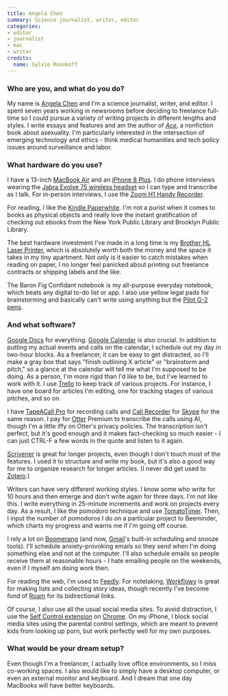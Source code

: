```yaml
---
title: Angela Chen
summary: Science journalist, writer, editor
categories:
- editor
- journalist
- mac
- writer
credits:
  name: Sylvie Rosokoff
---
```


### Who are you, and what do you do?

My name is [Angela Chen](http://www.angelachen.org/ "Angela's website.") and I'm a science journalist, writer, and editor. I spent seven years working in newsrooms before deciding to freelance full-time so I could pursue a variety of writing projects in different lengths and styles. I write essays and features and am the author of [_Ace_](http://www.angelachen.org/book.html "Angela's book about asexuality."), a nonfiction book about asexuality. I'm particularly interested in the intersection of emerging technology and ethics - think medical humanities and tech policy issues around surveillance and labor.

### What hardware do you use?

I have a 13-inch [MacBook Air][macbook-air] and an [iPhone 8 Plus][iphone-8-plus]. I do phone interviews wearing the [Jabra Evolve 75 wireless headset][evolve-75] so I can type and transcribe as I talk. For in-person interviews, I use the [Zoom H1 Handy Recorder][h1].

For reading, I like the [Kindle Paperwhite][kindle-paperwhite]. I'm not a purist when it comes to books as physical objects and really love the instant gratification of checking out ebooks from the New York Public Library and Brooklyn Public Library.

The best hardware investment I've made in a long time is my [Brother HL Laser Printer][hll2300d], which is absolutely worth both the money and the space it takes in my tiny apartment. Not only is it easier to catch mistakes when reading on paper, I no longer feel panicked about printing out freelance contracts or shipping labels and the like.

The Baron Fig Confidant notebook is my all-purpose everyday notebook, which beats any digital to-do list or app. I also use yellow legal pads for brainstorming and basically can't write using anything but the [Pilot G-2 pens][g-2].

### And what software?

[Google Docs][google-docs] for everything. [Google Calendar][google-calendar] is also crucial. In addition to putting my actual events and calls on the calendar, I schedule out my day in two-hour blocks. As a freelancer, it can be easy to get distracted, so I'll make a gray box that says "finish outlining X article" or "brainstorm and pitch," so a glance at the calendar will tell me what I'm supposed to be doing. As a person, I'm more rigid than I'd like to be, but I've learned to work with it. I use [Trello][] to keep track of various projects. For instance, I have one board for articles I'm editing, one for tracking stages of various pitches, and so on.

I have [TapeACall Pro][tapeacall-pro-ios] for recording calls and [Call Recorder][call-recorder] for [Skype][] for the same reason. I pay for [Otter][] Premium to transcribe the calls using AI, though I'm a little iffy on Otter's privacy policies. The transcription isn't perfect, but it's good enough and it makes fact-checking so much easier - I can just CTRL-F a few words in the quote and listen to it again.
              
[Scrivener][] is great for longer projects, even though I don't touch most of the features. I used it to structure and write my book, but it's also a good way for me to organize research for longer articles. (I never did get used to [Zotero][].)

Writers can have very different working styles. I know some who write for 10 hours and then emerge and don't write again for three days. I'm not like this. I write everything in 25-minute increments and work on projects every day. As a result, I like the pomodoro technique and use [TomatoTimer][tomatotimer]. Then, I input the number of pomodoros I do on a particular project to Beeminder, which charts my progress and warns me if I'm going off course.

I rely a lot on [Boomerang][] (and now, [Gmail][]'s built-in scheduling and snooze tools). I'll schedule anxiety-provoking emails so they send when I'm doing something else and not at the computer. I'll also schedule emails so people receive them at reasonable hours - I hate emailing people on the weekends, even if I myself am doing work then.

For reading the web, I'm used to [Feedly][]. For notetaking, [Workflowy][] is great for making lists and collecting story ideas, though recently I've become fond of [Roam][] for its bidirectional links.

Of course, I also use all the usual social media sites. To avoid distraction, I use the [Self Control extension][self-control] on [Chrome][]. On my iPhone, I block social media sites using the parental control settings, which are meant to prevent kids from looking up porn, but work perfectly well for my own purposes.

### What would be your dream setup?

Even though I'm a freelancer, I actually love office environments, so I miss co-working spaces. I also would like to simply have a desktop computer, or even an external monitor and keyboard. And I dream that one day MacBooks will have better keyboards.

[boomerang]: http://www.boomeranggmail.com/ "A service for scheduling emails via Gmail."
[call-recorder]: https://www.ecamm.com/mac/callrecorder/ "Software for recording Skype conversations."
[chrome]: https://www.google.com/intl/en/chrome/browser/ "A WebKit-based browser, where each tab runs in its own thread."
[evolve-75]: https://www.jabra.com/business/office-headsets/jabra-evolve/jabra-evolve-75 "A wireless headset."
[feedly]: https://feedly.com/ "A feed reader."
[g-2]: https://penbase.fandom.com/wiki/Pilot_G2 "A pen."
[gmail]: https://mail.google.com/mail/ "Web-based email."
[google-calendar]: https://en.wikipedia.org/wiki/Google_Calendar "A web-based calendar client."
[google-docs]: https://en.wikipedia.org/wiki/Google_Docs "A web-based office suite."
[h1]: https://www.zoom.co.jp/products/h1 "A digital recorder."
[hll2300d]: https://www.brother-usa.com/products/hll2300d "A laser printer."
[iphone-8-plus]: https://en.wikipedia.org/wiki/IPhone_8 "A 5.5 inch smartphone."
[kindle-paperwhite]: https://www.amazon.com/Kindle-Paperwhite-Touch-light/dp/B007OZNZG0 "An e-book reader with a book-like screen."
[macbook-air]: https://www.apple.com/macbook-air/ "A very thin laptop."
[otter]: https://otter.ai "A transcribing service."
[roam]: https://roamresearch.com/ "A web-based note taking tool."
[scrivener]: http://literatureandlatte.com/scrivener.php "A Mac text editor aimed at writers."
[self-control]: https://chrome.google.com/webstore/detail/self-control/ncaaipdfhdijmfdfmeoagmogddhkfdec?hl=en "A Chrome extension to keep you away from distracting websites."
[skype]: https://www.skype.com/en/ "Voice and video chat software."
[tapeacall-pro-ios]: https://itunes.apple.com/us/app/tapeacall-pro-record-calls/id577499909 "An app for recording phone calls."
[tomatotimer]: https://tomato-timer.com/ "A web-based Pomodoro timer."
[trello]: https://trello.com/ "A project management service."
[workflowy]: https://workflowy.com/ "A task/to-do service."
[zotero]: https://www.zotero.org/ "A research tool."
